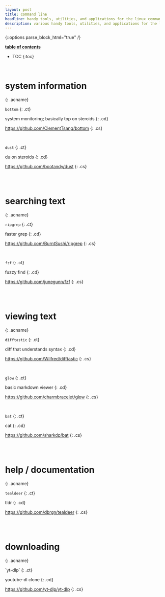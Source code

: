 ```yaml
---
layout: post
title: command line
headline: handy tools, utilities, and applications for the linux command line
description: various handy tools, utilities, and applications for the linux command line (CLI)
---
```

{::options parse_block_html="true" /}

<div class="atoc">

<span style="text-decoration: underline;"><b>table of contents</b></span>

- TOC
{:toc}

</div>

<br />

<div class="acm">

# system information
{: .acname}

<div class="ac">

`bottom`
{: .ct}

system monitoring; basically top on steroids
{: .cd}

<https://github.com/ClementTsang/bottom>
{: .cs}

<br />

`dust` 
{: .ct}

du on steroids
{: .cd}

<https://github.com/bootandy/dust>
{: .cs}

<br />
</div>
</div>
<br />
<div class="acm">

# searching text
{: .acname}

<div class="ac">

`ripgrep`
{: .ct}

faster grep
{: .cd}

<https://github.com/BurntSushi/ripgrep>
{: .cs}

<br />

`fzf`
{: .ct}

fuzzy find
{: .cd}

<https://github.com/junegunn/fzf>
{: .cs}

<br />
</div>
</div>
<br />
<div class="acm">

# viewing text
{: .acname}


<div class="ac">

`difftastic`
{: .ct}

diff that understands syntax
{: .cd}

<https://github.com/Wilfred/difftastic>
{: .cs}

<br />

`glow`
{: .ct}

basic markdown viewer
{: .cd}

<https://github.com/charmbracelet/glow>
{: .cs}

<br />

`bat`
{: .ct}

cat
{: .cd}

<https://github.com/sharkdp/bat>
{: .cs}

<br />
</div>
</div>
<br />
<div class="acm">

# help / documentation
{: .acname}

<div class="ac">

`tealdeer`
{: .ct}

tldr
{: .cd}

<https://github.com/dbrgn/tealdeer>
{: .cs}

<br />
</div>
</div>
<br />
<div class="acm">

# downloading
{: .acname}

<div class="ac">
`yt-dlp`
{: .ct}

youtube-dl clone
{: .cd}

<https://github.com/yt-dlp/yt-dlp>
{: .cs}

<br />
</div>
</div>



